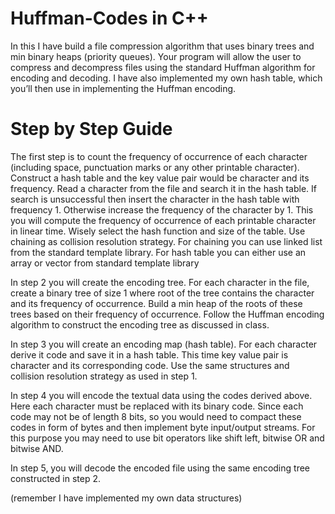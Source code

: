# Huffman-Codes in C++
In this I have build a file compression algorithm that uses binary trees and min binary heaps (priority queues). Your program will allow the user to compress and decompress files using the standard Huffman algorithm for encoding and decoding. I have also implemented my own hash table, which you’ll then use in implementing the Huffman encoding.

# Step by Step Guide
The first step is to count the frequency of occurrence of each character (including space, punctuation marks
or any other printable character). Construct a hash table and the key value pair would be character and its
frequency.
Read a character from the file and search it in the hash table. If search is unsuccessful then insert
the character in the hash table with frequency 1. Otherwise increase the frequency of the character by 1.
This you will compute the frequency of occurrence of each printable character in linear time. Wisely select
the hash function and size of the table. Use chaining as collision resolution strategy. For chaining you can
use linked list from the standard template library. For hash table you can either use an array or vector from
standard template library

In step 2 you will create the encoding tree. For each character in the file, create a binary tree of size 1 where
root of the tree contains the character and its frequency of occurrence. Build a min heap of the roots of these
trees based on their frequency of occurrence. Follow the Huffman encoding algorithm to construct the
encoding tree as discussed in class.

In step 3 you will create an encoding map (hash table). For each character derive it code and save it in a
hash table. This time key value pair is character and its corresponding code. Use the same structures and
collision resolution strategy as used in step 1.

In step 4 you will encode the textual data using the codes derived above. Here each character must be
replaced with its binary code. Since each code may not be of length 8 bits, so you would need to compact
these codes in form of bytes and then implement byte input/output streams. For this purpose you may need
to use bit operators like shift left, bitwise OR and bitwise AND.

In step 5, you will decode the encoded file using the same encoding tree constructed in step 2.

(remember I have implemented my own data structures)
